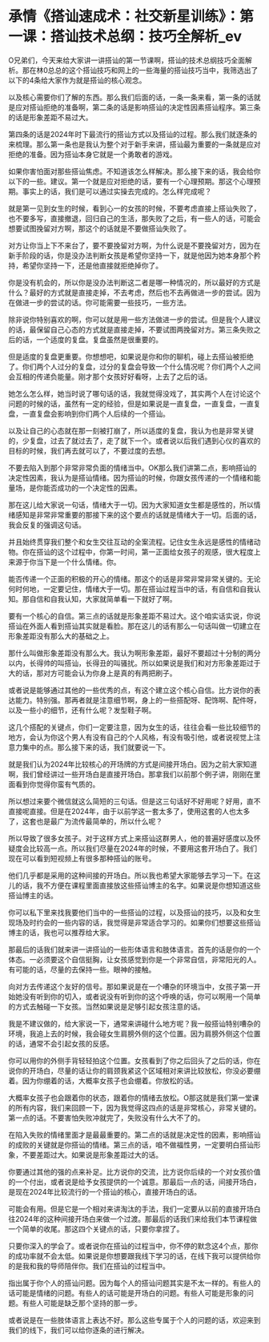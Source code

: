 # 承情《搭讪速成术：社交新星训练》：第一课：搭讪技术总纲：技巧全解析_ev

O兄弟们，今天来给大家讲一讲搭讪的第一节课啊，搭讪的技术总纲技巧全面解析。那在林0总总的这个搭讪技巧和网上的一些海量的搭讪技巧当中，我筛选出了以下的4条给大家作为就是搭讪的核心观念。

以及核心需要你们了解的东西。那么我们后面的话，一条一条来看，第一条的话就是应对搭讪拒绝的准备啊，第二条的话是影响搭讪的决定性因素搭讪程序。第三条的话是形象差距不易过大。

第四条的话是2024年时下最流行的搭讪方式以及搭讪的过程。那么我们就逐条的来梳理。那么第一条也是我认为整个对于新手来讲，搭讪最为重要的一条就是应对拒绝的准备。因为搭讪本身它就是一个勇敢者的游戏。

如果你害怕面对那些搭讪焦虑。不知道该怎么样解决。那么接下来的话，我会给你以下的一些。建议。第一个就是应对拒绝的话，要有一个心理预期。那这个心理预期。事实上的话，我们是可以通过实操去完成的。怎么样完成呢？

就是第一见到女生的时候，看到心一的女孩的时候，不要考虑直接上搭讪失败了，也不要多写，直接撤退，回归自己的生活，那失败了之后，有一些人的话，可能会想要试图挽留对方啊，那这个的话就是不要做搭讪失败了。

对方让你当上下不来台了，要不要挽留对方啊，为什么说是不要挽留对方，因为在新手阶段的话，你是没办法判断女孩是希望你坚持一下，就是他因为她本身那个矜持，希望你坚持一下，还是他直接就拒绝掉你了。

你是没有机会的，所以你是没办法判断这二者是哪一种情况的，所以最好的方式是什么？最好的方式就是直接走掉，不去考虑，然后也不去再做进一步的尝试。因为在做进一步的尝试的话。你可能需要一些技巧，一些方法。

除非说你特别喜欢的啊，你可以就是用一些方法做进一步的尝试。但是我个人建议的话，最保留自己心态的方式就是直接走掉，不要试图两挽留对方。第三条失败之后的话，一个适度的复盘。复盘虽然是很重要的。

但是适度的复盘更重要。你想想吧，如果说是你和你的聊机，碰上去搭讪被拒绝了。你们两个人过分的复盘，过分的复盘会导致一个什么情况呢？你们两个人之间会互相的传递负能量。刚才那个女孩好好看呀，上去了之后的话。

她怎么怎么样，她当时说了哪句话的话，我就觉得没戏了，其实两个人在讨论这个问题的时候的话，虽然有一定的经验，但是如果说是一直复盘，一直复盘，一直复盘，一直复盘会影响到你们两个人后续的一个搭讪。

以及让自己的心态就在那一刻被打崩了，所以适度的复盘，我认为也是非常关键的，少复盘，过去了就过去了，走了就下一个。或者说以后我们遇到心仪的喜欢的目标的时候，我们再去就可以了，不要过度的去想。

不要去陷入到那个非常非常负面的情绪当中。OK那么我们讲第二点，影响搭讪的决定性因素，我认为是搭讪情绪。因为搭讪的时候，你跟女孩传递的一个情绪和能量场，是你能否成功的一个决定性的因素。

那在这儿给大家说一句话，情绪大于一切。因为大家知道女生都是感性的，所以情绪感知是非常非常重要的那接下来的这个要点的话就是情绪大于一切。后面的话，我会反复的强调这句话。

并且始终贯穿我们整个和女生交往互动的全案流程。记住女生永远是感性的情绪动物。你在搭讪的这个过程中，你第一时间，第一正面给女孩子的观感，很大程度上来源于你当下是一个什么情绪。你。

能否传递一个正面的积极的开心的情绪。那这个的话是非常非常非常关键的。无论何时何地，一定要记住，情绪大于一切。那在搭讪过程当中的话，有自信和自我认知。那自信和自我认知，大家就简单看一下就好了啊。

要有一个核心的自信。第三点的话就是形象差距不易过大。这个咱实话实说，你说搭讪在外面人看到搭讪其实就是看脸。那在这儿的话有那么一句话叫做一切建立在形象差距没有那么大的基础之上。

那什么叫做形象差距没有那么大。我认为啊形象差距，最好不要超过十分制的两分以内，长得帅的叫搭讪，长得丑的叫骚扰。所以如果说是我们和对方形象差距过于大的话，那对方可能会认为你身上是真的有两把刷子。

或者说是能够通过其他的一些优秀的点，有这个建立这个核心自信。比方说你的表达能力。特别强。那再者就是注意细节啊，身上的一些搭配呀、配饰啊、配件呀，以及一些小的细节，还有什么呢？发型鞋子啊。

这几个搭配的关键点，你们一定要注意，因为女生的话，往往会看一些比较细节的地方，会认为你这个男人有没有自己的个人风格，有没有吸引他，或者说视觉上注意力集中的点。那么接下来的话，我们就要说一下。

就是我们认为2024年比较核心的开场牌的方式是间接开场白。因为之前大家知道啊，我们曾经讲过一些开场白是直接开场白。那拿我们以前那个例子讲，刚刚在里面看到你觉得你蛮有气质的。

所以想过来要个微信就这么简短的三句话。但是这三句话好不好用呢？好用，直不直接呢直接。但是在2024年，由于以前学这一套太多了，使用这套的人也太多了，这套也是最广为流传最简单的，所以什么呢？

所以导致了很多女孩子。对于这样方式上来搭讪这群男人，他的普遍好感度以及怀疑度会比较高一点。所以我们尽量在2024年的时候，不要用这套开场白了。我们现在可以看到短视频上有很多那种搭讪的账号。

他们几乎都是采用的这种间接的开场白。所以我也希望大家能够去学习一下。在这儿的话，我不方便在课程里面直接放这些搭讪博主的名字。如果说是你想知道这些搭讪博主的话。

你可以私下里来找我要他们当中的一些搭讪的过程，以及搭讪的技巧，以及和女生现场及时约会的一些内容的话，我觉得是非常适合学习的。如果你们想要这些搭讪博主的话，我也可以推荐给大家。

那最后的话我们就来讲一讲搭讪的一些形体语言和肢体语言。首先的话是你的一个体态。一必须要这个自信挺胸，让女孩感觉到你是一个非常自信，非常阳光的人。有可能的话，尽量的去保持一些。眼神的接触。

向对方去传递这个友好的信号。那如果说是在一个嘈杂的环境当中，女孩子第一开始她没有听到你的切入，或者说没有听到你的这个呼唤的话，你可以啊用一个简单的方式去触碰一下女孩。当然如果说是足够引起女孩注意的话。

我是不建议做的，给大家说一下，通常来讲碰什么地方呢？我一般搭讪特别嘈杂的环境，我追上去的时候，我会碰女生肩膀外侧的这个位置。因为肩膀外侧这个位置的话，通常不会引起女孩的反感。

你可以用你的外侧手背轻轻拍这个位置。女孩看到了你之后回头了之后的话，你在说你的开场白，尽量的话让你的肩颈我紧这个区域相对来讲比较放松，你没必要绷着。因为你绷着的话，大概率女孩子也会绷着。你放松的话。

大概率女孩子也会跟着你的状态，跟着你的情绪去放松。O那这就是我们第一堂课的所有内容，我们来回顾一下，因为我觉得这四点的话是非常核心，非常关键的。第一点的话。不要害怕失败冲就完了，失败没有什么大不了的。

在陷入失败的情绪里面才是最最重要的。第二点的话就是决定性的因素，影响搭讪的成败的关键就是你搭讪的情绪。第三点的话，咱不做福性男，一定要明白搭讪形象，不要差距过大。如果说是形象差距过大的话。

你要通过其他的强的点来补足。比方说你的交流，比方说你后续的一个对女孩价值的一个付出，或者说是给予女孩提供的一个诚意。那最后一点的话，间接开场白，是现在2024年比较流行的一个搭讪的核心，直接开场白的话。

可能会有用。但是它是一个相对来讲淘汰的手法，我们一定要从以前的直接开场白往2024年的这种间接开场白来做一个过渡。那最后的话我们来给我们本节课程做一个简单的收尾。那这四个关键点的话，只要你拿捏了。

只要你深入的学会了。或者说你在搭讪的过程当中，你不停的默念这4个点，那你的成功率就不会太低。如果说是你想要跟我线下学习的话，在线下我可以提供给你的是我和我的导师陪伴你。我们在搭讪的过程当中。

指出属于你个人的搭讪问题。因为每个人的搭讪问题其实是不太一样的。有些人的话可能是情绪的问题。有些人的话可能是开场白的问题。有些人可能是形象的问题。有些人可能是缺乏那个坚持的那一步。

或者说是在一些肢体语言上表达不好。那么这些专属于个人的问题的话，欢迎来到我们的线下，我们可以给你逐条的进行解决。

